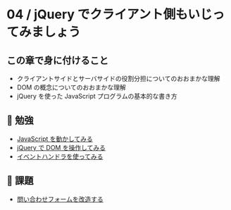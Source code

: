 # 04 / jQuery でクライアント側もいじってみましょう

## この章で身に付けること

* クライアントサイドとサーバサイドの役割分担についてのおおまかな理解
* DOM の概念についてのおおまかな理解
* jQuery を使った JavaScript プログラムの基本的な書き方

## :book: 勉強

* [JavaScript を動かしてみる](js.md)
* [jQuery で DOM を操作してみる](dom.md)
* [イベントハンドラを使ってみる](event.md)

## :memo: 課題

* [問い合わせフォームを改造する](contact-form-jquery.md)
